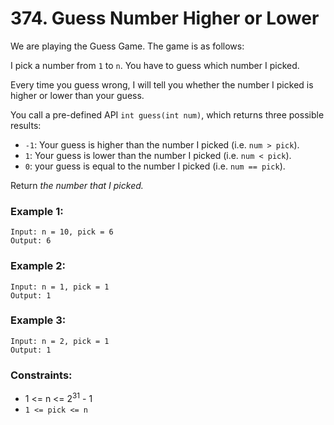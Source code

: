 # 374. Guess Number Higher or Lower

We are playing the Guess Game. The game is as follows:

I pick a number from `1` to `n`. You have to guess which number I picked.

Every time you guess wrong, I will tell you whether the number I picked is higher or lower than your guess.

You call a pre-defined API `int guess(int num)`, which returns three possible results:

- `-1`: Your guess is higher than the number I picked (i.e. `num > pick`).
- `1`: Your guess is lower than the number I picked (i.e. `num < pick`).
- `0`: your guess is equal to the number I picked (i.e. `num == pick`).

Return *the number that I picked.*

### Example 1:

```text
Input: n = 10, pick = 6
Output: 6
```

### Example 2:

```text
Input: n = 1, pick = 1
Output: 1
```

### Example 3:

```text
Input: n = 2, pick = 1
Output: 1
```

### Constraints:

- 1 <= n <= 2<sup>31</sup> - 1
- `1 <= pick <= n`
